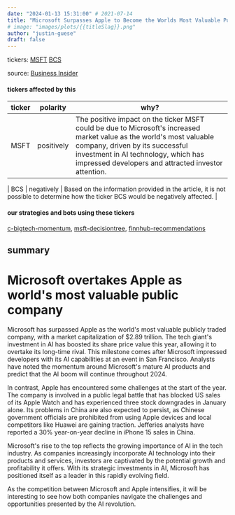 ```yaml
---
date: "2024-01-13 15:31:00" # 2021-07-14
title: "Microsoft Surpasses Apple to Become the Worlds Most Valuable Public Company"
# image: "images/plots/{{titleSlag}}.png"
author: "justin-guese"
draft: false
---
```

tickers: <a href='https://finance.yahoo.com/quote/MSFT' target='_blank'>MSFT</a> <a href='https://finance.yahoo.com/quote/BCS' target='_blank'>BCS</a>

source: <a href='https://www.businessinsider.in/tech/news/microsofts-market-cap-hit-2-89-trillion-as-it-overtook-apple-as-the-worlds-most-valuable-public-company/articleshow/106819492.cms' target='_blank'>Business Insider</a>

#### tickers affected by this

| ticker | polarity | why? |
|------------|------------|------------|
| MSFT | positively | The positive impact on the ticker MSFT could be due to Microsoft's increased market value as the world's most valuable company, driven by its successful investment in AI technology, which has impressed developers and attracted investor attention. |

| BCS | negatively | Based on the information provided in the article, it is not possible to determine how the ticker BCS would be negatively affected. |


#### our strategies and bots using these tickers

[c-bigtech-momentum](/strategies/c-bigtech-momentum), [msft-decisiontree](/strategies/msft-decisiontree), [finnhub-recommendations](/strategies/finnhub-recommendations)

## summary

# Microsoft overtakes Apple as world's most valuable public company

Microsoft has surpassed Apple as the world's most valuable publicly traded company, with a market capitalization of $2.89 trillion. The tech giant's investment in AI has boosted its share price value this year, allowing it to overtake its long-time rival. This milestone comes after Microsoft impressed developers with its AI capabilities at an event in San Francisco. Analysts have noted the momentum around Microsoft's mature AI products and predict that the AI boom will continue throughout 2024.

In contrast, Apple has encountered some challenges at the start of the year. The company is involved in a public legal battle that has blocked US sales of its Apple Watch and has experienced three stock downgrades in January alone. Its problems in China are also expected to persist, as Chinese government officials are prohibited from using Apple devices and local competitors like Huawei are gaining traction. Jefferies analysts have reported a 30% year-on-year decline in iPhone 15 sales in China.

Microsoft's rise to the top reflects the growing importance of AI in the tech industry. As companies increasingly incorporate AI technology into their products and services, investors are captivated by the potential growth and profitability it offers. With its strategic investments in AI, Microsoft has positioned itself as a leader in this rapidly evolving field.

As the competition between Microsoft and Apple intensifies, it will be interesting to see how both companies navigate the challenges and opportunities presented by the AI revolution.